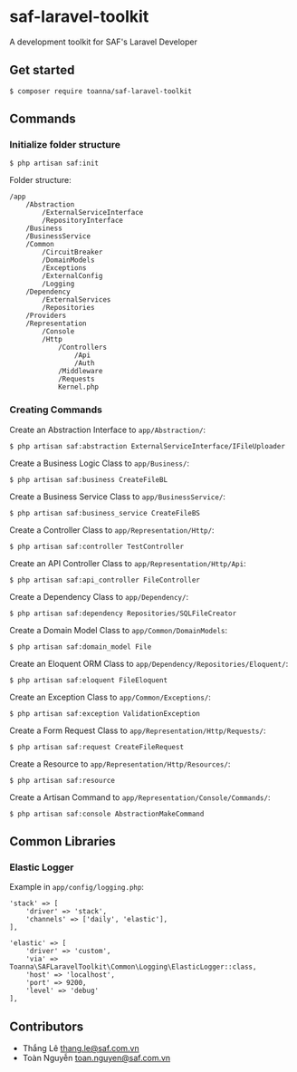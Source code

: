 # saf-laravel-toolkit

A development toolkit for SAF's Laravel Developer

## Get started

```$xslt
$ composer require toanna/saf-laravel-toolkit
```

## Commands

### Initialize folder structure

```
$ php artisan saf:init
```

Folder structure:

```$xslt
/app
    /Abstraction
        /ExternalServiceInterface
        /RepositoryInterface
    /Business
    /BusinessService
    /Common
        /CircuitBreaker
        /DomainModels
        /Exceptions
        /ExternalConfig
        /Logging
    /Dependency
        /ExternalServices
        /Repositories
    /Providers
    /Representation
        /Console
        /Http
            /Controllers
                /Api
                /Auth
            /Middleware
            /Requests
            Kernel.php
```

### Creating Commands

Create an Abstraction Interface to `app/Abstraction/`:
```
$ php artisan saf:abstraction ExternalServiceInterface/IFileUploader
```

Create a Business Logic Class to `app/Business/`:
```
$ php artisan saf:business CreateFileBL
```

Create a Business Service Class to `app/BusinessService/`:
```
$ php artisan saf:business_service CreateFileBS
```

Create a Controller Class to `app/Representation/Http/`:
```
$ php artisan saf:controller TestController
```

Create an API Controller Class to `app/Representation/Http/Api`:
```
$ php artisan saf:api_controller FileController
```

Create a Dependency Class to `app/Dependency/`:
```
$ php artisan saf:dependency Repositories/SQLFileCreator
```

Create a Domain Model Class to `app/Common/DomainModels`:
```
$ php artisan saf:domain_model File
```

Create an Eloquent ORM Class to `app/Dependency/Repositories/Eloquent/`:
```
$ php artisan saf:eloquent FileEloquent
```

Create an Exception Class to `app/Common/Exceptions/`:
```
$ php artisan saf:exception ValidationException
```

Create a Form Request Class to `app/Representation/Http/Requests/`:
```
$ php artisan saf:request CreateFileRequest
```

Create a Resource to `app/Representation/Http/Resources/`:
```
$ php artisan saf:resource
```

Create a Artisan Command to `app/Representation/Console/Commands/`:
```
$ php artisan saf:console AbstractionMakeCommand
```

## Common Libraries

### Elastic Logger

Example in `app/config/logging.php`:
```$xslt
'stack' => [
    'driver' => 'stack',
    'channels' => ['daily', 'elastic'],
],

'elastic' => [
    'driver' => 'custom',
    'via' => Toanna\SAFLaravelToolkit\Common\Logging\ElasticLogger::class,
    'host' => 'localhost',
    'port' => 9200,
    'level' => 'debug'
],
```

## Contributors

- Thắng Lê <thang.le@saf.com.vn>
- Toàn Nguyễn <toan.nguyen@saf.com.vn>
